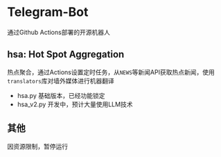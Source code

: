 # Telegram-Bot
通过Github Actions部署的开源机器人

## hsa: Hot Spot Aggregation
热点聚合，通过Actions设置定时任务，从`NEWS`等新闻API获取热点新闻，使用`translators`库对墙外媒体进行机器翻译

- hsa.py 基础版本，已经功能锁定
- hsa_v2.py 开发中，预计大量使用LLM技术

## 其他
因资源限制，暂停运行